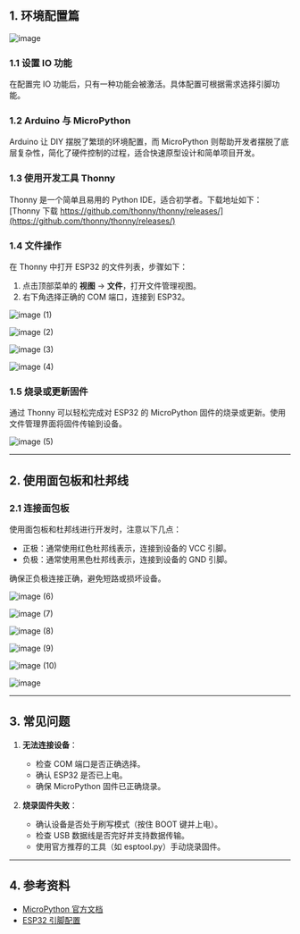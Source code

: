 ## 1. 环境配置篇
![image](https://github.com/user-attachments/assets/272e376e-765a-4b8a-b49a-5640fb089cb3)

### 1.1 设置 IO 功能
在配置完 IO 功能后，只有一种功能会被激活。具体配置可根据需求选择引脚功能。

### 1.2 Arduino 与 MicroPython
Arduino 让 DIY 摆脱了繁琐的环境配置，而 MicroPython 则帮助开发者摆脱了底层复杂性，简化了硬件控制的过程，适合快速原型设计和简单项目开发。

### 1.3 使用开发工具 Thonny
Thonny 是一个简单且易用的 Python IDE，适合初学者。下载地址如下：
[Thonny 下载 https://github.com/thonny/thonny/releases/](https://github.com/thonny/thonny/releases/)

### 1.4 文件操作
在 Thonny 中打开 ESP32 的文件列表，步骤如下：
1. 点击顶部菜单的 **视图** -> **文件**，打开文件管理视图。
2. 右下角选择正确的 COM 端口，连接到 ESP32。

![image (1)](https://github.com/user-attachments/assets/14853492-292d-47e8-b594-0aff644935f1)

![image (2)](https://github.com/user-attachments/assets/a57be034-2653-4b2b-af28-1ac8d8e06b54)

![image (3)](https://github.com/user-attachments/assets/9243470a-e93a-4c2e-9016-67e1eee6185a)


![image (4)](https://github.com/user-attachments/assets/ae43c861-c3e6-499f-aabc-d30016409f07)



### 1.5 烧录或更新固件
通过 Thonny 可以轻松完成对 ESP32 的 MicroPython 固件的烧录或更新。使用文件管理界面将固件传输到设备。

![image (5)](https://github.com/user-attachments/assets/d5fba7a5-d9a9-4b59-88e9-368691e571df)


---

## 2. 使用面包板和杜邦线

### 2.1 连接面包板
使用面包板和杜邦线进行开发时，注意以下几点：
- 正极：通常使用红色杜邦线表示，连接到设备的 VCC 引脚。
- 负极：通常使用黑色杜邦线表示，连接到设备的 GND 引脚。

确保正负极连接正确，避免短路或损坏设备。

![image (6)](https://github.com/user-attachments/assets/442c5fbb-9ecd-46ac-8ab5-9f008e5ac959)

![image (7)](https://github.com/user-attachments/assets/880c20ad-b256-449d-8a91-924a2683a689)

![image (8)](https://github.com/user-attachments/assets/a5753d24-98f2-435a-895f-8cbda58fe0de)


![image (9)](https://github.com/user-attachments/assets/d8f7d93b-e749-4469-b7ca-edcc59415db7)

![image (10)](https://github.com/user-attachments/assets/ee86d993-b740-46d6-a339-f4043805a4fb)

![image](https://github.com/user-attachments/assets/94c14c9c-e912-41bc-ba5f-88ffcbc355eb)


---

## 3. 常见问题

1. **无法连接设备**：
   - 检查 COM 端口是否正确选择。
   - 确认 ESP32 是否已上电。
   - 确保 MicroPython 固件已正确烧录。

2. **烧录固件失败**：
   - 确认设备是否处于刷写模式（按住 BOOT 键并上电）。
   - 检查 USB 数据线是否完好并支持数据传输。
   - 使用官方推荐的工具（如 esptool.py）手动烧录固件。

---

## 4. 参考资料
- [MicroPython 官方文档](https://docs.micropython.org/)
- [ESP32 引脚配置](https://docs.espressif.com/projects/esp-idf/en/latest/esp32/hw-reference/esp32/esp32.html)
